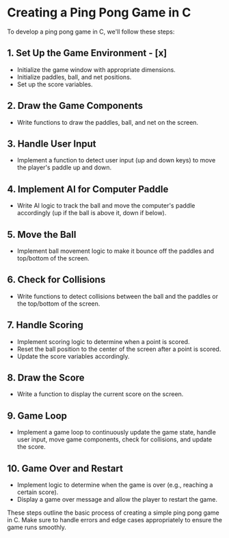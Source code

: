 # Creating a Ping Pong Game in C

To develop a ping pong game in C, we'll follow these steps:

 ## 1. Set Up the Game Environment - [x]
- Initialize the game window with appropriate dimensions.
- Initialize paddles, ball, and net positions.
- Set up the score variables.

## 2. Draw the Game Components

- Write functions to draw the paddles, ball, and net on the screen.

## 3. Handle User Input

- Implement a function to detect user input (up and down keys) to move the player's paddle up and down.

## 4. Implement AI for Computer Paddle

- Write AI logic to track the ball and move the computer's paddle accordingly (up if the ball is above it, down if below).

## 5. Move the Ball

- Implement ball movement logic to make it bounce off the paddles and top/bottom of the screen.

## 6. Check for Collisions

- Write functions to detect collisions between the ball and the paddles or the top/bottom of the screen.

## 7. Handle Scoring

- Implement scoring logic to determine when a point is scored.
- Reset the ball position to the center of the screen after a point is scored.
- Update the score variables accordingly.

## 8. Draw the Score

- Write a function to display the current score on the screen.

## 9. Game Loop

- Implement a game loop to continuously update the game state, handle user input, move game components, check for collisions, and update the score.

## 10. Game Over and Restart

- Implement logic to determine when the game is over (e.g., reaching a certain score).
- Display a game over message and allow the player to restart the game.

These steps outline the basic process of creating a simple ping pong game in C. Make sure to handle errors and edge cases appropriately to ensure the game runs smoothly.




